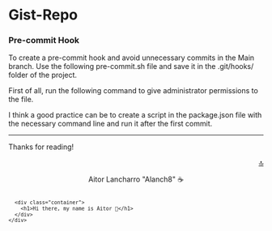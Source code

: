 <div id="top"></div>

# Gist-Repo

### Pre-commit Hook

To create a pre-commit hook and avoid unnecessary commits in the Main branch. Use the following pre-commit.sh file and save it in the .git/hooks/ folder of the project.

<script src="https://gist.github.com/Alanch8/841aaad9de838330a8b7923d3c773c24.js"></script>

First of all, run the following command to give administrator permissions to the file.

<script src="https://gist.github.com/Alanch8/90eaa229a04cb88dc5fc7b5e877ff64b.js"></script>

I think a good practice can be to create a script in the package.json file with the necessary command line and run it after the first commit.

<script src="https://gist.github.com/Alanch8/c219a1d98bf6d572a89174dd0423a504.js"></script>

---

Thanks for reading!

<p align="right"><a href="#top">🔝</a></p>

<p align="center">Aitor Lancharro "Alanch8" ☕</p>

<svg fill="none" viewBox="0 0 600 300" width="600" height="300" xmlns="http://www.w3.org/2000/svg">
  <foreignObject width="100%" height="100%">
    <div xmlns="http://www.w3.org/1999/xhtml">
      <style>
        .container {
          display: flex;
          width: 100%;
          height: 300px;
          background-color: black;
          color: white;
        }
      </style>

      <div class="container">
        <h1>Hi there, my name is Aitor 👋</h1>
      </div>
    </div>
  </foreignObject>
</svg>
